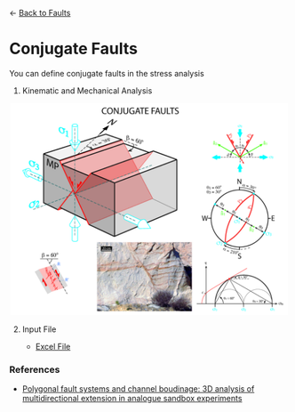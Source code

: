 ← [Back to Faults](../faults.md)

# Conjugate Faults

You can define conjugate faults in the stress analysis 

1. Kinematic and Mechanical Analysis

<p align="center">
    <img src="./images/conjugate_faults.jpg" width="500">
</p>

2. Input File

    - [Excel File](./inputFiles/excelFile.md)

### References
- [Polygonal fault systems and channel boudinage: 3D analysis of multidirectional extension in analogue sandbox experiments](https://www.researchgate.net/publication/229182350_Polygonal_fault_systems_and_channel_boudinage_3D_analysis_of_multidirectional_extension_in_analogue_sandbox_experiments)